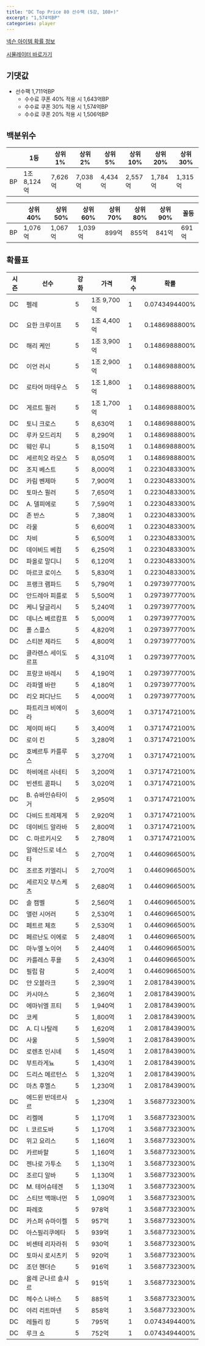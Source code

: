 ```yaml
---
title: "DC Top Price 80 선수팩 (5강, 108+)"
excerpt: "1,574억BP"
categories: player
---
```

[넥슨 아이템 확률 정보](http://iteminfo.nexon.com/probability/fco?sn=8183)

[시뮬레이터 바로가기](/simulator/8183)
## 기댓값
- 선수팩 1,711억BP
  - 수수료 쿠폰 40% 적용 시 1,643억BP
  - 수수료 쿠폰 30% 적용 시 1,574억BP
  - 수수료 쿠폰 20% 적용 시 1,506억BP


## 백분위수

||1등|상위1%|상위2%|상위5%|상위10%|상위20%|상위30%|
|---|---|---|---|---|---|---|---|
|BP|1조 8,124억|7,626억|7,038억|4,434억|2,557억|1,784억|1,315억|

||상위40%|상위50%|상위60%|상위70%|상위80%|상위90%|꼴등|
|---|---|---|---|---|---|---|---|
|BP|1,076억|1,067억|1,039억|899억|855억|841억|691억|


## 확률표

|시즌|선수|강화|가격|개수|확률|
|---|---|---|---|---|---|
|DC|펠레|5|1조 9,700억|1|0.0743494400%|
|DC|요한 크루이프|5|1조 4,400억|1|0.1486988800%|
|DC|해리 케인|5|1조 3,900억|1|0.1486988800%|
|DC|이언 러시|5|1조 2,900억|1|0.1486988800%|
|DC|로타어 마테우스|5|1조 1,800억|1|0.1486988800%|
|DC|게르트 뮐러|5|1조 1,700억|1|0.1486988800%|
|DC|토니 크로스|5|8,630억|1|0.1486988800%|
|DC|루카 모드리치|5|8,290억|1|0.1486988800%|
|DC|웨인 루니|5|8,150억|1|0.1486988800%|
|DC|세르히오 라모스|5|8,050억|1|0.1486988800%|
|DC|조지 베스트|5|8,000억|1|0.2230483300%|
|DC|카림 벤제마|5|7,900억|1|0.2230483300%|
|DC|토마스 뮐러|5|7,650억|1|0.2230483300%|
|DC|A. 델피에로|5|7,590억|1|0.2230483300%|
|DC|존 반스|5|7,380억|1|0.2230483300%|
|DC|라울|5|6,600억|1|0.2230483300%|
|DC|차비|5|6,500억|1|0.2230483300%|
|DC|데이비드 베컴|5|6,250억|1|0.2230483300%|
|DC|파올로 말디니|5|6,120억|1|0.2230483300%|
|DC|마르코 로이스|5|5,830억|1|0.2230483300%|
|DC|프랭크 램파드|5|5,790억|1|0.2973977700%|
|DC|안드레아 피를로|5|5,500억|1|0.2973977700%|
|DC|케니 달글리시|5|5,240억|1|0.2973977700%|
|DC|데니스 베르캄프|5|5,000억|1|0.2973977700%|
|DC|폴 스콜스|5|4,820억|1|0.2973977700%|
|DC|스티븐 제라드|5|4,800억|1|0.2973977700%|
|DC|클라렌스 세이도르프|5|4,310억|1|0.2973977700%|
|DC|프랑코 바레시|5|4,190억|1|0.2973977700%|
|DC|라파엘 바란|5|4,180억|1|0.2973977700%|
|DC|리오 퍼디난드|5|4,000억|1|0.2973977700%|
|DC|파트리크 비에이라|5|3,600억|1|0.3717472100%|
|DC|제이미 바디|5|3,400억|1|0.3717472100%|
|DC|로이 킨|5|3,280억|1|0.3717472100%|
|DC|호베르투 카를루스|5|3,270억|1|0.3717472100%|
|DC|하비에르 사네티|5|3,200억|1|0.3717472100%|
|DC|빈센트 콤파니|5|3,020억|1|0.3717472100%|
|DC|B. 슈바인슈타이거|5|2,950억|1|0.3717472100%|
|DC|다비드 트레제게|5|2,920억|1|0.3717472100%|
|DC|데이비드 알라바|5|2,800억|1|0.3717472100%|
|DC|C. 마르키시오|5|2,780억|1|0.3717472100%|
|DC|알레산드로 네스타|5|2,700억|1|0.4460966500%|
|DC|조르조 키엘리니|5|2,700억|1|0.4460966500%|
|DC|세르지오 부스케츠|5|2,680억|1|0.4460966500%|
|DC|솔 캠벨|5|2,560억|1|0.4460966500%|
|DC|앨런 시어러|5|2,530억|1|0.4460966500%|
|DC|페트르 체흐|5|2,530억|1|0.4460966500%|
|DC|페르난도 이에로|5|2,480억|1|0.4460966500%|
|DC|마누엘 노이어|5|2,440억|1|0.4460966500%|
|DC|카를레스 푸욜|5|2,430억|1|0.4460966500%|
|DC|필립 람|5|2,400억|1|0.4460966500%|
|DC|얀 오블라크|5|2,390억|1|2.0817843900%|
|DC|카시야스|5|2,360억|1|2.0817843900%|
|DC|에마뉘엘 프티|5|1,940억|1|2.0817843900%|
|DC|코케|5|1,800억|1|2.0817843900%|
|DC|A. 디 나탈레|5|1,620억|1|2.0817843900%|
|DC|사울|5|1,590억|1|2.0817843900%|
|DC|로렌초 인시녜|5|1,450억|1|2.0817843900%|
|DC|부트라게뇨|5|1,430억|1|2.0817843900%|
|DC|드리스 메르턴스|5|1,320억|1|2.0817843900%|
|DC|마츠 후멜스|5|1,230억|1|2.0817843900%|
|DC|에드윈 반데르사르|5|1,230억|1|3.5687732300%|
|DC|리켈메|5|1,170억|1|3.5687732300%|
|DC|I. 코르도바|5|1,170억|1|3.5687732300%|
|DC|위고 요리스|5|1,160억|1|3.5687732300%|
|DC|카르바할|5|1,160억|1|3.5687732300%|
|DC|젠나로 가투소|5|1,130억|1|3.5687732300%|
|DC|조르디 알바|5|1,130억|1|3.5687732300%|
|DC|M. 테어슈테겐|5|1,130억|1|3.5687732300%|
|DC|스티브 맥매너먼|5|1,090억|1|3.5687732300%|
|DC|파레호|5|978억|1|3.5687732300%|
|DC|카스퍼 슈마이켈|5|957억|1|3.5687732300%|
|DC|아스필리쿠에타|5|939억|1|3.5687732300%|
|DC|비셴테 리자라쥐|5|930억|1|3.5687732300%|
|DC|토마시 로시츠키|5|920억|1|3.5687732300%|
|DC|조던 헨더슨|5|916억|1|3.5687732300%|
|DC|올레 군나르 솔샤르|5|915억|1|3.5687732300%|
|DC|헤수스 나바스|5|885억|1|3.5687732300%|
|DC|야리 리트마넨|5|858억|1|3.5687732300%|
|DC|레들리 킹|5|795억|1|0.0743494400%|
|DC|루크 쇼|5|752억|1|0.0743494400%|
